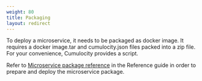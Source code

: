 ```yaml
---
weight: 80
title: Packaging
layout: redirect
---
```


To deploy a microservice, it needs to be packaged as docker image. It requires a docker image.tar and cumulocity.json files packed into a zip file. For your convenience, Cumulocity provides a script. 

Refer to [Microservice package reference](/guides/reference/microservice-package) in the Reference guide in order to prepare and deploy the microservice package.